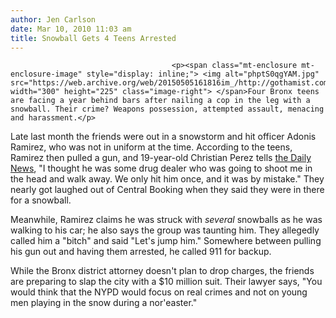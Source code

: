 ```yaml
---
author: Jen Carlson
date: Mar 10, 2010 11:03 am
title: Snowball Gets 4 Teens Arrested
---
```


	
										<p><span class="mt-enclosure mt-enclosure-image" style="display: inline;"> <img alt="phptS0qgYAM.jpg" src="https://web.archive.org/web/20150505161816im_/http://gothamist.com/attachments/arts_jen/phptS0qgYAM.jpg" width="300" height="225" class="image-right"> </span>Four Bronx teens are facing a year behind bars after nailing a cop in the leg with a snowball. Their crime? Weapons possession, attempted assault, menacing and harassment.</p>

<p>Late last month the friends were out in a snowstorm and hit officer Adonis Ramirez, who was not in uniform at the time. According to the teens, Ramirez then pulled a gun, and 19-year-old Christian Perez tells <a href="https://web.archive.org/web/20150505161816/http://www.nydailynews.com/news/ny_crime/2010/03/10/2010-03-10_this_has_snowballed_outta_control__pals_busted_for_beaning_cop_with_snow.html">the Daily News</a>, &quot;I thought he was some drug dealer who was going to shoot me in the head and walk away. We only hit him once, and it was by mistake.&quot; They nearly got laughed out of Central Booking when they said they were in there for a snowball.</p>

<p>Meanwhile, Ramirez claims he was struck with <em>several</em> snowballs as he was walking to his car; he also says the group was taunting him. They allegedly called him a &quot;bitch&quot; and said &quot;Let&apos;s jump him.&quot; Somewhere between pulling his gun out and having them arrested, he called 911 for backup.</p>

<p>While the Bronx district attorney doesn&apos;t plan to drop charges, the friends are preparing to slap the city with a $10 million suit. Their lawyer says, &quot;You would think that the NYPD would focus on real crimes and not on young men playing in the snow during a nor&apos;easter.&quot;</p>					
										
									
				